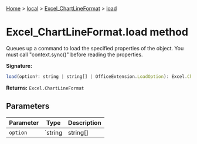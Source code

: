 [Home](./index) &gt; [local](local.md) &gt; [Excel\_ChartLineFormat](local.excel_chartlineformat.md) &gt; [load](local.excel_chartlineformat.load.md)

# Excel\_ChartLineFormat.load method

Queues up a command to load the specified properties of the object. You must call "context.sync()" before reading the properties.

**Signature:**
```javascript
load(option?: string | string[] | OfficeExtension.LoadOption): Excel.ChartLineFormat;
```
**Returns:** `Excel.ChartLineFormat`

## Parameters

|  Parameter | Type | Description |
|  --- | --- | --- |
|  `option` | `string | string[] | OfficeExtension.LoadOption` |  |

